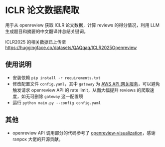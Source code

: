 # ICLR 论文数据爬取
用于从 openreview 获取 ICLR 论文数据，计算 reviews 的得分情况，利用 LLM 生成题目和摘要的中文翻译并总结关键词。

ICLR2025 的相关数据已上传至 https://huggingface.co/datasets/QAQqaq/ICLR2025Openreview



## 使用说明
- 安装依赖 `pip install -r requirements.txt`
- 修改配置文件 `config.yaml`，其中 `gateway` 为 [ AWS  API 网关服务](https://docs.aws.amazon.com/powershell/latest/userguide/creds-idc.html)，可以避免触发请求 openreview API 的 rate limit，从而大幅提升 reviews 的爬取速度，如无可删除 `gateway` 这一配置项
- 运行 `python main.py --config config.yaml` 

## 其他
- openreview API 调用部分的代码参考了 [openreview-visualization](https://github.com/ranpox/openreview-visualization)，感谢 ranpox 大佬的开源贡献。